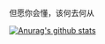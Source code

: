 但愿你会懂，该何去何从

[![Anurag's github stats](https://github-readme-stats.vercel.app/api?username=AlanZhang001)](https://github.com/anuraghazra/github-readme-stats)
